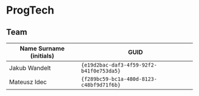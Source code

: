 # ProgTech

## Team

| Name Surname (initials) | GUID                                     |
| ----------------------- | ---------------------------------------- |
| Jakub Wandelt           | `{e19d2bac-daf3-4f59-92f2-b41f0e753da5}` |
| Mateusz Idec            | `{f289bc59-bc1a-480d-8123-c48bf9d71f6b}` |
